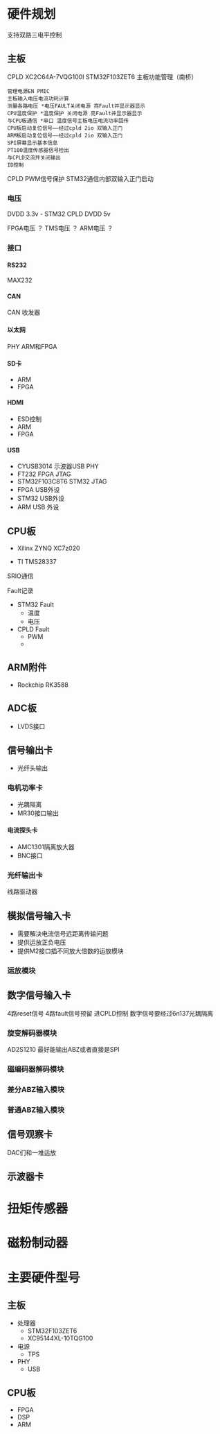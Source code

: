 # 硬件规划
支持双路三电平控制

## 主板

CPLD  XC2C64A-7VQG100I
STM32F103ZET6 主板功能管理（南桥） 
```
管理电源EN PMIC
主板输入电压电流功耗计算
测量各路电压 *电压FAULT关闭电源 亮Fault并显示器显示
CPU温度保护 *温度保护 关闭电源 亮Fault并显示器显示
与CPU板通信 *串口 温度信号主板电压电流功率回传
CPU板启动复位信号——经过cpld 2io 双输入正门
ARM板启动复位信号——经过cpld 2io 双输入正门
SPI屏幕显示基本信息
PT100温度传感器信号检出
与CPLD交流并关闭输出
ID控制
```
CPLD PWM信号保护
STM32通信内部双输入正门启动

### 电压
DVDD 3.3v - STM32 CPLD
DVDD 5v

FPGA电压 ？
TMS电压 ？
ARM电压 ？

### 接口
#### RS232
MAX232
#### CAN
CAN 收发器

#### 以太网
PHY
ARM和FPGA
#### SD卡
- ARM
- FPGA

#### HDMI
- ESD控制
- ARM
- FPGA

#### USB
- CYUSB3014 示波器USB PHY
- FT232 FPGA JTAG
- STM32F103C8T6 STM32 JTAG
- FPGA USB外设
- STM32 USB外设
- ARM USB 外设

## CPU板

- Xilinx ZYNQ XC7z020

- TI TMS28337

SRIO通信

Fault记录
- STM32 Fault
  - 温度
  - 电压
- CPLD Fault
  - PWM
  - 
## ARM附件
- Rockchip RK3588

## ADC板
- LVDS接口

## 信号输出卡
- 光纤头输出

### 电机功率卡
- 光耦隔离 
- MR30接口输出 

#### 电流探头卡
- AMC1301隔离放大器 
- BNC接口

### 光纤输出卡
线路驱动器

## 模拟信号输入卡
- 需要解决电流信号远距离传输问题
- 提供运放正负电压
- 提供M2接口插不同放大倍数的运放模块


### 运放模块

## 数字信号输入卡
4路reset信号 4路fault信号预留 进CPLD控制
数字信号要经过6n137光耦隔离
### 旋变解码器模块
AD2S1210
最好能输出ABZ或者直接是SPI
### 磁编码器解码模块
### 差分ABZ输入模块
### 普通ABZ输入模块

## 信号观察卡
DAC们和一堆运放
## 示波器卡


# 扭矩传感器
# 磁粉制动器

# 主要硬件型号

## 主板
- 处理器
  - STM32F103ZET6
  - XC95144XL-10TQG100
- 电源
  - TPS
- PHY
  - USB 

## CPU板
- FPGA
- DSP
- ARM







